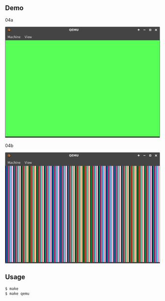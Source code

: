 ## Demo

04a

![template](https://github.com/watermelon892/OSPractice/blob/master/04/pic/04a.png)

04b

![template](https://github.com/watermelon892/OSPractice/blob/master/04/pic/04b.png)

## Usage

```
$ make
$ make qemu
```
